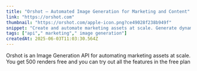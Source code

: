 ```yaml
---
title: "Orshot – Automated Image Generation for Marketing and Content"
link: "https://orshot.com"
thumbnail: "https://orshot.com/apple-icon.png?ce49028f238b949f"
snippet: "Create and automate marketing assets at scale. Generate dynamic images from templates with Rest API, SDKs, Zapier and other integrations"
tags: ["api"," marketing"," image generation"]
createdAt: 2025-06-03T11:03:30.564Z
---
```

Orshot is an Image Generation API for automating marketing assets at scale. You get 500 renders free and you can try out all the features in the free plan
